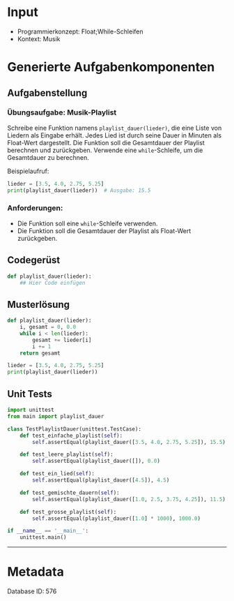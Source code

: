 # Input
- Programmierkonzept: Float;While-Schleifen
- Kontext: Musik

# Generierte Aufgabenkomponenten
## Aufgabenstellung
### Übungsaufgabe: Musik-Playlist

Schreibe eine Funktion namens `playlist_dauer(lieder)`, die eine Liste von Liedern als Eingabe erhält. Jedes Lied ist durch seine Dauer in Minuten als Float-Wert dargestellt. Die Funktion soll die Gesamtdauer der Playlist berechnen und zurückgeben. Verwende eine `while`-Schleife, um die Gesamtdauer zu berechnen.

Beispielaufruf:
```python
lieder = [3.5, 4.0, 2.75, 5.25]
print(playlist_dauer(lieder))  # Ausgabe: 15.5
```

### Anforderungen:
- Die Funktion soll eine `while`-Schleife verwenden.
- Die Funktion soll die Gesamtdauer der Playlist als Float-Wert zurückgeben.

## Codegerüst
```python
def playlist_dauer(lieder):
    ## Hier Code einfügen
```

## Musterlösung
```python
def playlist_dauer(lieder):
    i, gesamt = 0, 0.0
    while i < len(lieder):
        gesamt += lieder[i]
        i += 1
    return gesamt

lieder = [3.5, 4.0, 2.75, 5.25]
print(playlist_dauer(lieder))
```

## Unit Tests
```python
import unittest
from main import playlist_dauer

class TestPlaylistDauer(unittest.TestCase):
    def test_einfache_playlist(self):
        self.assertEqual(playlist_dauer([3.5, 4.0, 2.75, 5.25]), 15.5)

    def test_leere_playlist(self):
        self.assertEqual(playlist_dauer([]), 0.0)

    def test_ein_lied(self):
        self.assertEqual(playlist_dauer([4.5]), 4.5)

    def test_gemischte_dauern(self):
        self.assertEqual(playlist_dauer([1.0, 2.5, 3.75, 4.25]), 11.5)

    def test_grosse_playlist(self):
        self.assertEqual(playlist_dauer([1.0] * 1000), 1000.0)

if __name__ == '__main__':
    unittest.main()
```
___
# Metadata
Database ID: 576
